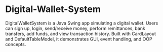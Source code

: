 # Digital-Wallet-System
DigitalWalletSystem is a Java Swing app simulating a digital wallet. Users can sign up, login, send/receive money, perform remittances, bank transfers, add funds, and view transaction history. Built with CardLayout and DefaultTableModel, it demonstrates GUI, event handling, and OOP concepts.
